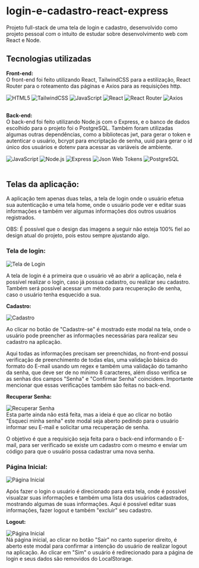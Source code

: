# login-e-cadastro-react-express
Projeto full-stack de uma tela de login e cadastro, desenvolvido como projeto pessoal com o intuito de estudar sobre desenvolvimento web com React e Node.

## Tecnologias utilizadas
<b>Front-end:</b>
<br>
O front-end foi feito utilizando React, TailwindCSS para a estilização, React Router para o roteamento das páginas e Axios para as requisições http.

<div style="inline_block">
    <img alt="HTML5" align="center" src="https://img.shields.io/badge/HTML5-E34F26?style=for-the-badge&logo=html5&logoColor=white" />
    <img alt="TailwindCSS" align="center" src="https://img.shields.io/badge/Tailwind_CSS-38B2AC?style=for-the-badge&logo=tailwind-css&logoColor=white" />
    <img alt="JavaScript" align="center" src="https://img.shields.io/badge/JavaScript-F7DF1E?style=for-the-badge&logo=javascript&logoColor=black" />
    <img alt="React" align="center" src="https://img.shields.io/badge/React-20232A?style=for-the-badge&logo=react&logoColor=61DAFB" />
    <img alt="React Router" align="center" src="https://img.shields.io/badge/React_Router-CA4245?style=for-the-badge&logo=react-router&logoColor=white" />
    <img alt="Axios" align="center" src="https://img.shields.io/badge/axios-671ddf?&style=for-the-badge&logo=axios&logoColor=white" />
</div>

##

<b>Back-end:</b>
<br>
O back-end foi feito utilizando Node.js com o Express, e o banco de dados escolhido para o projeto foi o PostgreSQL. Também foram utilizadas algumas outras dependências, como a bibliotecas jwt, para gerar o token e autenticar o usuário, bcrypt para encriptação de senha, uuid para gerar o id único dos usuários e dotenv para acessar as variáveis de ambiente.

<div style="inline_block">
    <img alt="JavaScript" align="center" src="https://img.shields.io/badge/JavaScript-F7DF1E?style=for-the-badge&logo=javascript&logoColor=black" />
    <img alt="Node.js" align="center" src="https://img.shields.io/badge/Node.js-43853D?style=for-the-badge&logo=node.js&logoColor=white" />
    <img alt="Express" align="center" src="https://img.shields.io/badge/Express.js-404D59?style=for-the-badge" />
    <img alt="Json Web Tokens" align="center" src="https://img.shields.io/badge/json%20web%20tokens-323330?style=for-the-badge&logo=json-web-tokens&logoColor=pink" />
    <img alt="PostgreSQL" align="center" src="https://img.shields.io/badge/PostgreSQL-316192?style=for-the-badge&logo=postgresql&logoColor=white" />
</div>
<br>

## Telas da aplicação:
A aplicação tem apenas duas telas, a tela de login onde o usuário efetua sua autenticação e uma tela home, onde o usuário pode ver e editar suas informações e também ver algumas informações dos outros usuários registrados.

OBS: É possível que o design das imagens a seguir não esteja 100% fiel ao design atual do projeto, pois estou sempre ajustando algo.

### Tela de login:
<img alt='Tela de Login' src='https://imgur.com/bm2DOrZ.png'><br>

A tela de login é a primeira que o usuário vê ao abrir a aplicação, nela é possível realizar o login, caso já possua cadastro, ou realizar seu cadastro. Também será possível acessar um método para recuperação de senha, caso o usuário tenha esquecido a sua.
<br>

<b>Cadastro:</b>

<img alt='Cadastro' src='https://imgur.com/i8eutvJ.png'><br>

Ao clicar no botão de "Cadastre-se" é mostrado este modal na tela, onde o usuário pode preencher as informações necessárias para realizar seu cadastro na aplicação.

Aqui todas as informações precisam ser preenchidas, no front-end possui verificação de preenchimento de todas elas, uma validação básica do formato do E-mail usando um regex e também uma validação do tamanho da senha, que deve ser de no mínimo 8 caracteres, além disso verifica se as senhas dos campos "Senha" e "Confirmar Senha" coincidem. Importante mencionar que essas verificações também são feitas no back-end.

<b>Recuperar Senha:</b>

<img alt='Recuperar Senha' src='https://imgur.com/gCQ3w7S.png'><br>
Esta parte ainda não está feita, mas a ideia é que ao clicar no botão "Esqueci minha senha" este modal seja aberto pedindo para o usuário informar seu E-mail e solicitar uma recuperação de senha.

O objetivo é que a requisição seja feita para o back-end informando o E-mail, para ser verificado se existe um cadastro com o mesmo e enviar um código para que o usuário possa cadastrar uma nova senha.

### Página Inicial:
<img alt='Página Inicial' src='https://imgur.com/sRCfgfd.png'><br>

Após fazer o login o usuário é direcionado para esta tela, onde é possível visualzar suas informações e também uma lista dos usuários cadastrados, mostrando algumas de suas informações. Aqui é possível editar suas informações, fazer logout e também "excluir" seu cadastro.

<b>Logout:</b>

<img alt='Página Inicial' src='https://imgur.com/1fNpLXF.png'><br>
Ná página inicial, ao clicar no botão "Sair" no canto superior direito, é aberto este modal para confirmar a intenção do usuário de realizar logout na aplicação. Ao clicar em "Sim" o usuário é redirecionado para a página de login e seus dados são removidos do LocalStorage.
